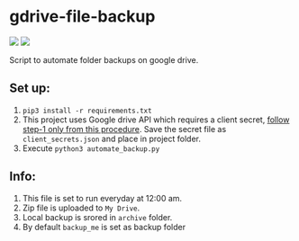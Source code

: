 # gdrive-file-backup

![](https://img.shields.io/badge/MadeWith-Python-green)
[![](https://img.shields.io/badge/BuiltFor-MLH(LHD)-yellow)](mlh.io)


Script to automate folder backups on google drive.

## Set up:
1. `pip3 install -r requirements.txt`
2. This project uses Google drive API which requires a client secret, [follow step-1 only from this procedure](https://developers.google.com/drive/api/v3/quickstart/python). Save the secret file as `client_secrets.json` and place in project folder.
3. Execute `python3 automate_backup.py`

## Info:
1. This file is set to run everyday at 12:00 am.
2. Zip file is uploaded to `My Drive`.
3. Local backup is srored in `archive` folder.
4. By default  `backup_me` is set as backup folder